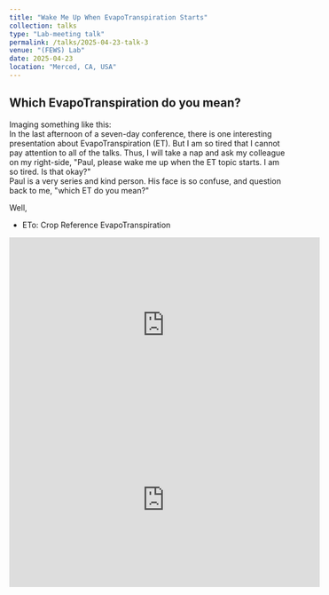 ```yaml
---
title: "Wake Me Up When EvapoTranspiration Starts"
collection: talks
type: "Lab-meeting talk"
permalink: /talks/2025-04-23-talk-3
venue: "(FEWS) Lab"
date: 2025-04-23
location: "Merced, CA, USA"
---
```


Which EvapoTranspiration do you mean?
------
Imaging something like this:<br>
In the last afternoon of a seven-day conference, there is one interesting presentation about EvapoTranspiration (ET). But I am so tired that I cannot pay attention to all of the talks. Thus, I will take a nap and ask my colleague on my right-side, "Paul, please wake me up when the ET topic starts. I am so tired. Is that okay?"<br>
Paul is a very series and kind person. His face is so confuse, and question back to me, "which ET do you mean?"<br>

Well, 
- ETo: Crop Reference EvapoTranspiration

<div align="center">
  <iframe width="560" height="315" src="https://www.youtube.com/watch?v=Q8F1_kqp568&t=1s" 
    title="YouTube video player" frameborder="0" 
    allow="accelerometer; autoplay; clipboard-write; encrypted-media; gyroscope; picture-in-picture; web-share" 
    allowfullscreen></iframe>
</div>

<div align="center">
  <iframe width="560" height="315" src="https://www.youtube.com/watch?v=T-7OO30qA0o" 
    title="YouTube video player" frameborder="0" 
    allow="accelerometer; autoplay; clipboard-write; encrypted-media; gyroscope; picture-in-picture; web-share" 
    allowfullscreen></iframe>
</div>